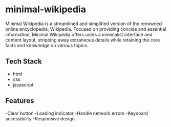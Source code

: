 # minimal-wikipedia
Minimal Wikipedia is a streamlined and simplified version of the renowned online encyclopedia, Wikipedia. Focused on providing concise and essential information, Minimal Wikipedia offers users a minimalist interface and content layout, stripping away extraneous details while retaining the core facts and knowledge on various topics.

## Tech Stack
- html
- css
- javascript

## Features
-Clear button
-Loading indicator
-Handle network errors
-Keyboard accessibility
-Responsive design
